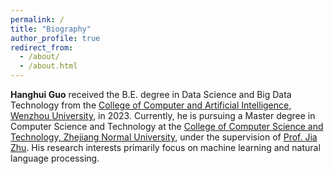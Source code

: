 ```yaml
---
permalink: /
title: "Biography"
author_profile: true
redirect_from: 
  - /about/
  - /about.html
---
```


**Hanghui Guo** received the B.E. degree in Data Science and Big Data Technology from the [College of Computer and Artificial Intelligence, Wenzhou University](https://ai.wzu.edu.cn/), in 2023. Currently, he is pursuing a Master degree in Computer Science and Technology at the [College of Computer Science and Technology, Zhejiang Normal University](https://cs.zjnu.edu.cn/main.htm), under the supervision of [Prof. Jia Zhu](https://scholar.google.com/citations?user=KO3MIkQAAAAJ&hl=zh-CN). His research interests primarily focus on machine learning and natural language processing.


